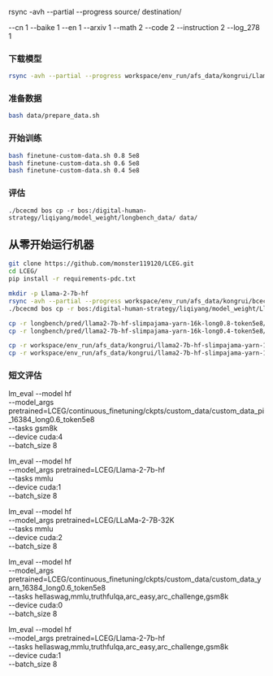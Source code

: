 rsync -avh --partial --progress source/ destination/


--cn 1 --baike 1 --en 1 --arxiv 1 --math 2 --code 2 --instruction 2 --log_278 1


### 下载模型
```bash
rsync -avh --partial --progress workspace/env_run/afs_data/kongrui/Llama-2-7b-hf/ ./
```

### 准备数据
```bash
bash data/prepare_data.sh
```

### 开始训练
```bash
bash finetune-custom-data.sh 0.8 5e8
bash finetune-custom-data.sh 0.6 5e8
bash finetune-custom-data.sh 0.4 5e8
```

### 评估

```
./bcecmd bos cp -r bos:/digital-human-strategy/liqiyang/model_weight/longbench_data/ data/

```


## 从零开始运行机器

```bash
git clone https://github.com/monster119120/LCEG.git
cd LCEG/
pip install -r requirements-pdc.txt 

mkdir -p Llama-2-7b-hf
rsync -avh --partial --progress workspace/env_run/afs_data/kongrui/bcecmd ./
./bcecmd bos cp -r bos:/digital-human-strategy/liqiyang/model_weight/Llama-2-7b-hf/ Llama-2-7b-hf/

cp -r longbench/pred/llama2-7b-hf-slimpajama-yarn-16k-long0.8-token5e8/ workspace/env_run/afs_data/kongrui/
cp -r longbench/pred/llama2-7b-hf-slimpajama-yarn-16k-long0.4-token5e8/ workspace/env_run/afs_data/kongrui/

cp -r workspace/env_run/afs_data/kongrui/llama2-7b-hf-slimpajama-yarn-16k-long0.4-token5e8/ ./longbench/pred/
cp -r workspace/env_run/afs_data/kongrui/llama2-7b-hf-slimpajama-yarn-16k-long0.8-token5e8/ ./longbench/pred/
```


### 短文评估

lm_eval --model hf \
    --model_args pretrained=LCEG/continuous_finetuning/ckpts/custom_data/custom_data_pi_16384_long0.6_token5e8 \
    --tasks gsm8k \
    --device cuda:4 \
    --batch_size 8


lm_eval --model hf \
    --model_args pretrained=LCEG/Llama-2-7b-hf \
    --tasks mmlu \
    --device cuda:1 \
    --batch_size 8

lm_eval --model hf \
    --model_args pretrained=LCEG/LLaMa-2-7B-32K \
    --tasks mmlu \
    --device cuda:2 \
    --batch_size 8


lm_eval --model hf \
    --model_args pretrained=LCEG/continuous_finetuning/ckpts/custom_data/custom_data_yarn_16384_long0.6_token5e8 \
    --tasks hellaswag,mmlu,truthfulqa,arc_easy,arc_challenge,gsm8k \
    --device cuda:0 \
    --batch_size 8


lm_eval --model hf \
    --model_args pretrained=LCEG/Llama-2-7b-hf \
    --tasks hellaswag,mmlu,truthfulqa,arc_easy,arc_challenge,gsm8k \
    --device cuda:1 \
    --batch_size 8